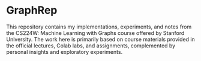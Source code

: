 # GraphRep

This repository contains my implementations, experiments, and notes from the CS224W: Machine Learning with Graphs course offered by Stanford University.
The work here is primarily based on course materials provided in the official lectures, Colab labs, and assignments, complemented by personal insights and exploratory experiments.
